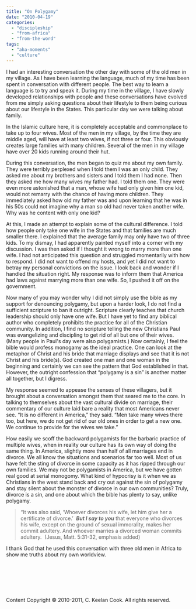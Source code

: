 ```yaml
---
title: "On Polygamy"
date: "2010-04-19"
categories: 
  - "discipleship"
  - "from-africa"
  - "from-the-word"
tags: 
  - "aha-moments"
  - "culture"
---
```


I had an interesting conversation the other day with some of the old men in my village. As I have been learning the language, much of my time has been spent in conversation with different people. The best way to learn a language is to try and speak it. During my time in the village, I have slowly developed relationships with people and these conversations have evolved from me simply asking questions about their lifestyle to them being curious about our lifestyle in the States. This particular day we were talking about family.

In the Islamic culture here, it is completely acceptable and commonplace to take up to four wives. Most of the men in my village, by the time they are middle aged, will have at least two wives, if not three or four. This obviously creates large families with many children. Several of the men in my village have over 20 kids running around their hut.

During this conversation, the men began to quiz me about my own family. They were terribly perplexed when I told them I was an only child. They asked me about my brothers and sisters and I told them I had none. Then they asked me how many wives my father had. I told them one. They were even more astonished that a man, whose wife had only given him one kid, would not remarry with the chance of having more children. They immediately asked how old my father was and upon learning that he was in his 50s could not imagine why a man so old had never taken another wife. Why was he content with only one kid?

At this, I made an attempt to explain some of the cultural difference. I told how people only take one wife in the States and that families are much smaller there. I explained that the average family may only have two of three kids. To my dismay, I had apparently painted myself into a corner with my discussion. I was then asked if I thought it wrong to marry more than one wife. I had not anticipated this question and struggled momentarily with how to respond. I did not want to offend my hosts, and yet I did not want to betray my personal convictions on the issue. I look back and wonder if I handled the situation right. My response was to inform them that America had laws against marrying more than one wife. So, I pushed it off on the government.

Now many of you may wonder why I did not simply use the bible as my support for denouncing polygamy, but upon a harder look, I do not find a sufficient scripture to ban it outright. Scripture clearly teaches that church leadership should only have one wife. But I have yet to find any biblical author who completely prohibits the practice for all of the Christian community. In addition, I find no scripture telling the new Christians Paul was evangelizing and discipling to get rid of all but one of their wives. (Many people in Paul's day were also polygamists.) Now certainly, I feel the bible would profess monogamy as the ideal practice. One can look at the metaphor of Christ and his bride that marriage displays and see that it is not Christ and his bride(s). God created one man and one woman in the beginning and certainly we can see the pattern that God established in that. However, the outright confession that “polygamy is a sin” is another matter all together, but I digress.

My response seemed to appease the senses of these villagers, but it brought about a conversation amongst them that seared me to the core. In talking to themselves about the vast cultural divide on marriage, their commentary of our culture laid bare a reality that most Americans never see. “It is no different in America,” they said. “Men take many wives there too, but here, we do not get rid of our old ones in order to get a new one. We continue to provide for the wives we take.”

How easily we scoff the backward polygamists for the barbaric practice of multiple wives, when in reality our culture has its own way of doing the same thing. In America, slightly more than half of all marriages end in divorce. We all know the situations and scenarios far too well. Most of us have felt the sting of divorce in some capacity as it has ripped through our own families. We may not be polygamists in America, but we have gotten real good at serial monogomy. What kind of hypocrisy is it when we as Christians in the west stand back and cry out against the sin of polygamy and stay silent about the monster of divorce in our own communities? Truly, divorce is a sin, and one about which the bible has plenty to say, unlike polygamy.

> “It was also said, ‘Whoever divorces his wife, let him give her a certificate of divorce.’  _**But I say to you**_ that everyone who divorces his wife, except on the ground of sexual immorality, makes her commit adultery. And whoever marries a divorced woman commits adultery.  (Jesus, Matt. 5:31-32, emphasis added)

I thank God that he used this conversation with three old men in Africa to show me truths about my own worldview.

 

 

 

Content Copyright © 2010-2011, C. Keelan Cook. All rights reserved.
